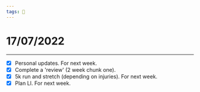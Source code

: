 ```yaml
---
tags: 📆
---
```


# 17/07/2022
---

- [x] Personal updates. For next week.
- [x] Complete a 'review' (2 week chunk one).
- [x] 5k run and stretch (depending on injuries). For next week.
- [x] Plan LI. For next week.